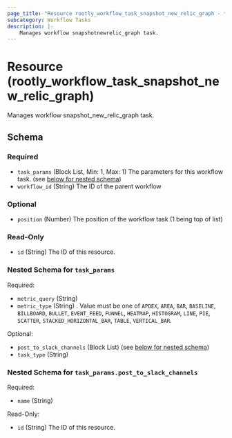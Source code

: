 ```yaml
---
page_title: "Resource rootly_workflow_task_snapshot_new_relic_graph - terraform-provider-rootly"
subcategory: Workflow Tasks
description: |-
    Manages workflow snapshotnewrelic_graph task.
---
```


# Resource (rootly_workflow_task_snapshot_new_relic_graph)

Manages workflow snapshot_new_relic_graph task.

<!-- schema generated by tfplugindocs -->
## Schema

### Required

- `task_params` (Block List, Min: 1, Max: 1) The parameters for this workflow task. (see [below for nested schema](#nestedblock--task_params))
- `workflow_id` (String) The ID of the parent workflow

### Optional

- `position` (Number) The position of the workflow task (1 being top of list)

### Read-Only

- `id` (String) The ID of this resource.

<a id="nestedblock--task_params"></a>
### Nested Schema for `task_params`

Required:

- `metric_query` (String)
- `metric_type` (String) . Value must be one of `APDEX`, `AREA`, `BAR`, `BASELINE`, `BILLBOARD`, `BULLET`, `EVENT_FEED`, `FUNNEL`, `HEATMAP`, `HISTOGRAM`, `LINE`, `PIE`, `SCATTER`, `STACKED_HORIZONTAL_BAR`, `TABLE`, `VERTICAL_BAR`.

Optional:

- `post_to_slack_channels` (Block List) (see [below for nested schema](#nestedblock--task_params--post_to_slack_channels))
- `task_type` (String)

<a id="nestedblock--task_params--post_to_slack_channels"></a>
### Nested Schema for `task_params.post_to_slack_channels`

Required:

- `name` (String)

Read-Only:

- `id` (String) The ID of this resource.
